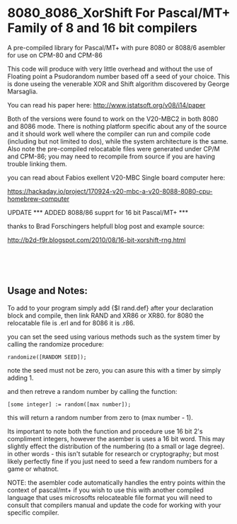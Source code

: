 # 8080_8086_XorShift For Pascal/MT+ Family of 8 and 16 bit compilers
A pre-compiled library for Pascal/MT+ with pure 8080 or 8088/6 asembler for use on CPM-80 and CPM-86

This code will produce with very little overhead and without the use of Floating point a Psudorandom number
based off a seed of your choice. This is done useing the venerable XOR and Shift algorithm discovered by 
George Marsaglia.  

You can read his paper here: http://www.jstatsoft.org/v08/i14/paper 

Both of the versions were found to work on the V20-MBC2 in both 8080 and 8086 mode. There is nothing platform
specific about any of the source and it should work well where the compiler can run and compile code (including 
but not limited to dos), while the system architecture is the same. Also note the pre-compiled relocatable files
were generated under CP/M and CPM-86; you may need to recompile from source if you are having trouble linking them.

you can read about Fabios exellent V20-MBC Single board computer here:

https://hackaday.io/project/170924-v20-mbc-a-v20-8088-8080-cpu-homebrew-computer

UPDATE *** ADDED 8088/86 supprt for 16 bit Pascal/MT+ ***

thanks to Brad Forschingers helpfull blog post and example source: 

http://b2d-f9r.blogspot.com/2010/08/16-bit-xorshift-rng.html

<BR>
<BR>
<BR>

<H2>
    Usage and Notes:
</H2>
    
To add to your program simply add {$I rand.def} after your declaration block and compile, then link RAND and XR86 or XR80.
for 8080 the relocatable file is .erl and for 8086 it is .r86.  
    
    
you can set the seed using various methods such as the system timer by calling the randomize procedure: 

    randomize([RANDOM SEED]);
   
   note the seed must not be zero, you can asure this with a timer by simply adding 1.
   
   and then retreve a random number by calling the function: 
    
    [some integer] := random([max number]);   
    
   this will return a random number from zero to (max number - 1).  
   
Its important to note both the function and procedure use 16 bit 2's compliment integers, however the asember is 
uses a 16 bit word.  This may slightly effect the distribution of the numbering (to a small or lage degree).  
in other words - this isn't sutable for research or cryptography; but most likely perfectly fine if you just need
to seed a few random numbers for a game or whatnot.
   
NOTE: the asembler code automatically handles the entry points within the context of pascal/mt+ if you wish to use this with
another compiled language that uses microsofts relocateable file format you will need to consult that compilers manual and update 
the code for working with your specific compiler.

